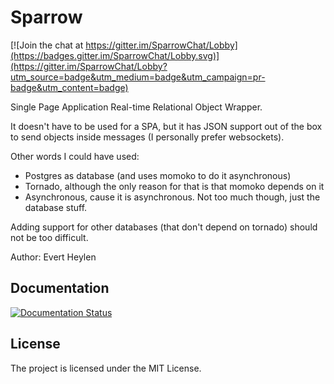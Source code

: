 # Sparrow

[![Join the chat at https://gitter.im/SparrowChat/Lobby](https://badges.gitter.im/SparrowChat/Lobby.svg)](https://gitter.im/SparrowChat/Lobby?utm_source=badge&utm_medium=badge&utm_campaign=pr-badge&utm_content=badge)

Single Page Application Real-time Relational Object Wrapper.

It doesn't have to be used for a SPA, but it has JSON support out of the box to send objects inside messages (I personally prefer websockets).

Other words I could have used:
  
  - Postgres as database (and uses momoko to do it asynchronous)
  - Tornado, although the only reason for that is that momoko depends on it
  - Asynchronous, cause it is asynchronous. Not too much though, just the database stuff.

Adding support for other databases (that don't depend on tornado) should not be too difficult.

Author: Evert Heylen

## Documentation

[![Documentation Status](https://readthedocs.org/projects/sparrow/badge/?version=latest)](http://sparrow.readthedocs.org/en/latest/?badge=latest)


## License

The project is licensed under the MIT License.

